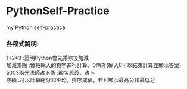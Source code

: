 # PythonSelf-Practice
my Python self-practice<br/>
### 各程式說明:
1+2*3 :證明Python會先乘除後加減<br/>
加減乘除 :會把輸入的數字進行計算，0除外(輸入0可以結束計算並顯示答案)<br/>
a003兩光法師占卜術 :顧名思義，占卜<br/>
成績 :可以計算總分和平均，排序成績，並且顯示最高分和最低分<br/>
